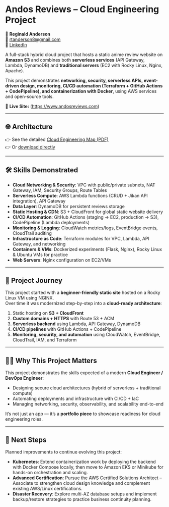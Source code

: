 # Andos Reviews – Cloud Engineering Project

👤 **Reginald Anderson**  
📧 rtanderson8@gmail.com  
🔗 [LinkedIn](https://www.linkedin.com/in/reginald-anderson/) 


A full-stack hybrid cloud project that hosts a static anime review website on **Amazon S3** and combines both **serverless services** (API Gateway, Lambda, DynamoDB) and **traditional servers** (EC2 with Rocky Linux, Nginx, Apache).  

This project demonstrates **networking, security, serverless APIs, event-driven design, monitoring, CI/CD automation (Terraform + GitHub Actions + CodePipeline), and containerization with Docker**, using AWS services and open-source tools.

🔗 **Live Site:** (https://www.andosreviews.com)

---

## 🌐 Architecture

👉 See the detailed [Cloud Engineering Map (PDF)](Cloud%20Enginer%20Project%20Diagram.pdf)  
👉 Or [download directly](https://github.com/IT-Yeti8/Andos_Reviews/raw/main/Cloud%20Enginer%20Project%20Diagram.pdf)

---

## 🛠️ Skills Demonstrated
- **Cloud Networking & Security**: VPC with public/private subnets, NAT Gateway, IAM, Security Groups, Route Tables  
- **Serverless Compute**: AWS Lambda functions (CRUD + Jikan API integration), API Gateway  
- **Data Layer**: DynamoDB for persistent reviews storage  
- **Static Hosting & CDN**: S3 + CloudFront for global static website delivery  
- **CI/CD Automation**: GitHub Actions (staging → EC2, production → S3), CodePipeline (Lambda deployments)  
- **Monitoring & Logging**: CloudWatch metrics/logs, EventBridge events, CloudTrail auditing  
- **Infrastructure as Code**: Terraform modules for VPC, Lambda, API Gateway, and networking  
- **Containers & VMs**: Dockerized experiments (Flask, Nginx), Rocky Linux & Ubuntu VMs for practice  
- **Web Servers**: Nginx configuration on EC2/VMs  

---

## 📖 Project Journey
This project started with a **beginner-friendly static site** hosted on a Rocky Linux VM using NGINX.  
Over time it was modernized step-by-step into a **cloud-ready architecture**:

1. Static hosting on **S3 + CloudFront**  
2. **Custom domains + HTTPS** with Route 53 + ACM  
3. **Serverless backend** using Lambda, API Gateway, DynamoDB  
4. **CI/CD pipelines** with GitHub Actions + CodePipeline  
5. **Monitoring, security, and automation** using CloudWatch, EventBridge, CloudTrail, IAM, and Terraform  

---

## 🧑‍💻 Why This Project Matters
This project demonstrates the skills expected of a modern **Cloud Engineer / DevOps Engineer**:  
- Designing secure cloud architectures (hybrid of serverless + traditional compute)  
- Automating deployments and infrastructure with CI/CD + IaC  
- Managing networking, security, observability, and scalability end-to-end  

It’s not just an app — it’s a **portfolio piece** to showcase readiness for cloud engineering roles.

---

## 🚀 Next Steps
Planned improvements to continue evolving this project:

- **Kubernetes**: Extend containerization work by deploying the backend with Docker Compose locally, then move to Amazon EKS or Minikube for hands-on orchestration and scaling.  
- **Advanced Certification**: Pursue the AWS Certified Solutions Architect – Associate to strengthen cloud design knowledge and complement existing AWS/Linux certifications.  
- **Disaster Recovery**: Explore multi-AZ database setups and implement backup/restore strategies to practice business continuity planning.  

